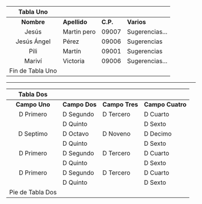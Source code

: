 ﻿|**Tabla Uno**||||
| :-: | :- | :- | :- |
|**Nombre**|**Apellido**|**C.P.**|**Varios**|
|Jesús|Martin pero|09007|Sugerencias...|
|Jesús Ángel|Pérez|09006|Sugerencias|
|Pili|Martín|09001|Sugerencias|
|Mariví|Victoria|09006|Sugerencias...|
|Fin de Tabla Uno||||
-----

|**Tabla Dos**||||
| :-: | :- | :- | :- |
|**Campo Uno**|**Campo Dos**|**Campo Tres**|**Campo Cuatro**|
|D Primero|D Segundo|D Tercero|D Cuarto|
||D Quinto||D Sexto|
|D Septimo|D Octavo|D Noveno|D Decimo|
||D Quinto||D Sexto|
|D Primero|D Segundo|D Tercero|D Cuarto|
||D Quinto||D Sexto|
|D Primero|D Segundo|D Tercero|D Cuarto|
||D Quinto||D Sexto|
|Pie de Tabla Dos||||